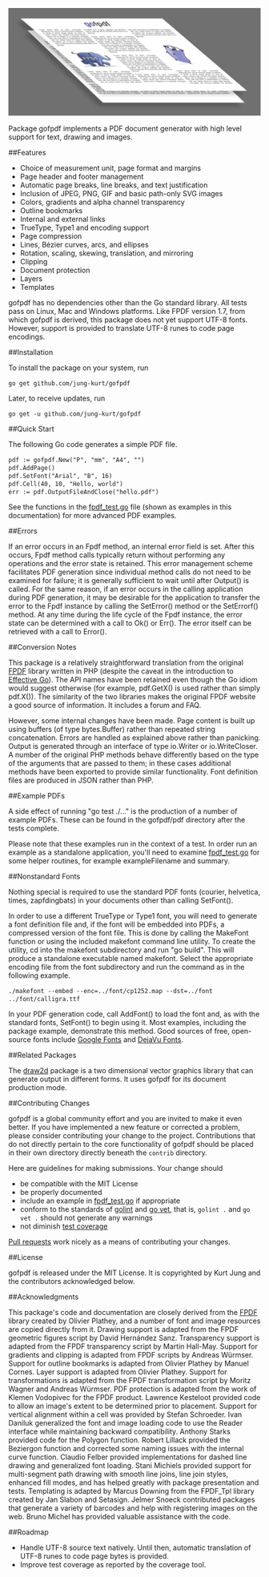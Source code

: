 ![gofpdf](image/logo_gofpdf.jpg?raw=true "gofpdf")

Package gofpdf implements a PDF document generator with high level support for
text, drawing and images.

##Features

* Choice of measurement unit, page format and margins
* Page header and footer management
* Automatic page breaks, line breaks, and text justification
* Inclusion of JPEG, PNG, GIF and basic path-only SVG images
* Colors, gradients and alpha channel transparency
* Outline bookmarks
* Internal and external links
* TrueType, Type1 and encoding support
* Page compression
* Lines, Bézier curves, arcs, and ellipses
* Rotation, scaling, skewing, translation, and mirroring
* Clipping
* Document protection
* Layers
* Templates

gofpdf has no dependencies other than the Go standard library. All tests pass
on Linux, Mac and Windows platforms. Like FPDF version 1.7, from which gofpdf
is derived, this package does not yet support UTF-8 fonts. However, support is
provided to translate UTF-8 runes to code page encodings.

##Installation


To install the package on your system, run

```
go get github.com/jung-kurt/gofpdf
```

Later, to receive updates, run

```
go get -u github.com/jung-kurt/gofpdf
```

##Quick Start


The following Go code generates a simple PDF file.

```
pdf := gofpdf.New("P", "mm", "A4", "")
pdf.AddPage()
pdf.SetFont("Arial", "B", 16)
pdf.Cell(40, 10, "Hello, world")
err := pdf.OutputFileAndClose("hello.pdf")
```

See the functions in the [fpdf_test.go](https://github.com/jung-kurt/gofpdf/blob/master/fpdf_test.go) file (shown as examples in this
documentation) for more advanced PDF examples.

##Errors


If an error occurs in an Fpdf method, an internal error field is set. After
this occurs, Fpdf method calls typically return without performing any
operations and the error state is retained. This error management scheme
facilitates PDF generation since individual method calls do not need to be
examined for failure; it is generally sufficient to wait until after Output()
is called. For the same reason, if an error occurs in the calling application
during PDF generation, it may be desirable for the application to transfer the
error to the Fpdf instance by calling the SetError() method or the SetErrorf()
method. At any time during the life cycle of the Fpdf instance, the error state
can be determined with a call to Ok() or Err(). The error itself can be
retrieved with a call to Error().

##Conversion Notes


This package is a relatively straightforward translation from the original [FPDF](http://www.fpdf.org/) library written in PHP (despite the caveat in the introduction to [Effective
Go](https://golang.org/doc/effective_go.html)). The API names have been retained even though the Go idiom would suggest
otherwise (for example, pdf.GetX() is used rather than simply pdf.X()). The
similarity of the two libraries makes the original FPDF website a good source
of information. It includes a forum and FAQ.

However, some internal changes have been made. Page content is built up using
buffers (of type bytes.Buffer) rather than repeated string concatenation.
Errors are handled as explained above rather than panicking. Output is
generated through an interface of type io.Writer or io.WriteCloser. A number of
the original PHP methods behave differently based on the type of the arguments
that are passed to them; in these cases additional methods have been exported
to provide similar functionality. Font definition files are produced in JSON
rather than PHP.

##Example PDFs


A side effect of running "go test ./..." is the production of a number of
example PDFs. These can be found in the gofpdf/pdf directory after the tests
complete.

Please note that these examples run in the context of a test. In order run an
example as a standalone application, you'll need to examine [fpdf_test.go](https://github.com/jung-kurt/gofpdf/blob/master/fpdf_test.go) for
some helper routines, for example exampleFilename and summary.

##Nonstandard Fonts


Nothing special is required to use the standard PDF fonts (courier, helvetica,
times, zapfdingbats) in your documents other than calling SetFont().

In order to use a different TrueType or Type1 font, you will need to generate a
font definition file and, if the font will be embedded into PDFs, a compressed
version of the font file. This is done by calling the MakeFont function or
using the included makefont command line utility. To create the utility, cd
into the makefont subdirectory and run "go build". This will produce a
standalone executable named makefont. Select the appropriate encoding file from
the font subdirectory and run the command as in the following example.

```
./makefont --embed --enc=../font/cp1252.map --dst=../font ../font/calligra.ttf
```

In your PDF generation code, call AddFont() to load the font and, as with the
standard fonts, SetFont() to begin using it. Most examples, including the
package example, demonstrate this method. Good sources of free, open-source
fonts include [Google Fonts](http://www.google.com/fonts/) and [DejaVu Fonts](http://dejavu-fonts.org/).

##Related Packages


The [draw2d](https://github.com/llgcode/draw2d) package is a two dimensional
vector graphics library that can generate output in different forms. It uses
gofpdf for its document production mode.

##Contributing Changes


gofpdf is a global community effort and you are invited to make it even better.
If you have implemented a new feature or corrected a problem, please consider
contributing your change to the project. Contributions that do not directly
pertain to the core functionality of gofpdf should be placed in their own
directory directly beneath the `contrib` directory.

Here are guidelines for making submissions. Your change should

* be compatible with the MIT License
* be properly documented
* include an example in [fpdf_test.go](https://github.com/jung-kurt/gofpdf/blob/master/fpdf_test.go) if appropriate
* conform to the standards of [golint](https://github.com/golang/lint) and
[go vet](https://godoc.org/golang.org/x/tools/cmd/vet), that is, `golint .` and
`go vet .` should not generate any warnings
* not diminish [test coverage](https://blog.golang.org/cover)

[Pull requests](https://help.github.com/articles/using-pull-requests/) work
nicely as a means of contributing your changes.

##License


gofpdf is released under the MIT License. It is copyrighted by Kurt Jung and
the contributors acknowledged below.

##Acknowledgments


This package's code and documentation are closely derived from the [FPDF](http://www.fpdf.org/) library created by Olivier Plathey, and a number of font and
image resources are copied directly from it. Drawing support is adapted from
the FPDF geometric figures script by David Hernández Sanz. Transparency
support is adapted from the FPDF transparency script by Martin Hall-May.
Support for gradients and clipping is adapted from FPDF scripts by Andreas
Würmser. Support for outline bookmarks is adapted from Olivier Plathey by
Manuel Cornes. Layer support is adapted from Olivier Plathey. Support for
transformations is adapted from the FPDF transformation script by Moritz Wagner
and Andreas Würmser. PDF protection is adapted from the work of Klemen
Vodopivec for the FPDF product. Lawrence Kesteloot provided code to allow an
image's extent to be determined prior to placement. Support for vertical
alignment within a cell was provided by Stefan Schroeder. Ivan Daniluk
generalized the font and image loading code to use the Reader interface while
maintaining backward compatibility. Anthony Starks provided code for the
Polygon function. Robert Lillack provided the Beziergon function and corrected
some naming issues with the internal curve function. Claudio Felber provided
implementations for dashed line drawing and generalized font loading. Stani
Michiels provided support for multi-segment path drawing with smooth line
joins, line join styles, enhanced fill modes, and has helped greatly with
package presentation and tests. Templating is adapted by Marcus Downing from
the FPDF_Tpl library created by Jan Slabon and Setasign. Jelmer Snoeck
contributed packages that generate a variety of barcodes and help with
registering images on the web. Bruno Michel has provided valuable assistance
with the code.

##Roadmap

* Handle UTF-8 source text natively. Until then, automatic translation of
UTF-8 runes to code page bytes is provided.
* Improve test coverage as reported by the coverage tool.


